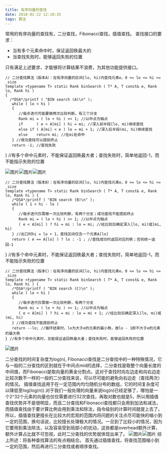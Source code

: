 ```yaml
---
title: 有序向量的查找
date: 2018-02-22 12:10:35
tags: 算法
---
```


常用的有序向量的查找有，二分查找，Fibonacci查找，插值查找。
查找接口的要求：
* 当有多个元素命中时，保证返回秩最大的
* 当查找失败时，能够返回失败的位置
<!--more-->
只有满足上述要求，才能够将计算结果不浪费，为其他功能提供接口。
```
// 二分查找算法（版本A）：在有序向量的区间[lo, hi)内查找元素e，0 <= lo <= hi <= _size
template <typename T> static Rank binSearch ( T* A, T const& e, Rank lo, Rank hi ) 
{
  /*DSA*/printf ( "BIN search (A)\n" );
   while ( lo < hi ) 
   {        
      //每步迭代可能要做两次比较判断，有三个分支
      Rank mi = ( lo + hi ) >> 1; //以中点为轴点
      if      ( e < A[mi] ) hi = mi; //深入前半段[lo, mi)继续查找
      else if ( A[mi] < e ) lo = mi + 1; //深入后半段(mi, hi)继续查找
      else    return mi; //在mi处命中
   } //成功查找可以提前终止
   return -1; //查找失败
```
} //有多个命中元素时，不能保证返回秩最大者；查找失败时，简单地返回-1，而不能指示失败的位置


![图片](1.png)![图片](2.png)![图片](3.png)
```
// 二分查找算法（版本B）：在有序向量的区间[lo, hi)内查找元素e，0 <= lo <= hi <= _size
template <typename T> static Rank binSearch ( T* A, T const& e, Rank lo, Rank hi ) {
   /*DSA*/printf ( "BIN search (B)\n" );
   while ( 1 < hi - lo ) 
   { 
      //每步迭代仅需做一次比较判断，有两个分支；成功查找不能提前终止
      Rank mi = ( lo + hi ) >> 1; //以中点为轴点
      ( e < A[mi] ) ? hi = mi : lo = mi; //经比较后确定深入[lo, mi)或[mi, hi)
   } //出口时hi = lo + 1，查找区间仅含一个元素A[lo]
   return ( e == A[lo] ) ? lo : -1 ; //查找成功时返回对应的秩；否则统一返回-1
```
} //有多个命中元素时，不能保证返回秩最大者；查找失败时，简单地返回-1，而不能指示失败的位置


```
// 二分查找算法（版本C）：在有序向量的区间[lo, hi)内查找元素e，0 <= lo <= hi <= _size
template <typename T> static Rank binSearch ( T* A, T const& e, Rank lo, Rank hi ) {
   /*DSA*/printf ( "BIN search (C)\n" );
   while ( lo < hi ) 
   {
      //每步迭代仅需做一次比较判断，有两个分支
      Rank mi = ( lo + hi ) >> 1; //以中点为轴点
      ( e < A[mi] ) ? hi = mi : lo = mi + 1; //经比较后确定深入[lo, mi)或(mi, hi)
   } //成功查找不能提前终止
   return --lo; //循环结束时，lo为大于e的元素的最小秩，故lo - 1即不大于e的元素的最大秩
} //有多个命中元素时，总能保证返回秩最大者；查找失败时，能够返回失败的位置
```
![图片](4.png)

二分查找的时间复杂度为log(n), Fibonacci查找是二分查找中的一种特殊情况，它与一般的二分查找的区别就在于中间点mid的选择，二分查找是取整个向量长度的中间值，而Fibonacci是取向量的黄金分割点。这对于查找时向左边走和向右边走比较次数不一样的一般的二分查找来说，可以尽可能的避免向右边走（查找两次）的情况。
插值查找适用于在一定范围内均匀随机分布的数组，它的时间复杂度可以降低至log(log(n)).对于我们一般处理的向量来说log(n)已经足够了，哪怕是一个2^32个元素的向量也仅仅需要进行32次查找，再取对数也就是5，所以用插值查找优势并不是很明显，而且二分查找和Fibonacci查找都只会用到加法和减法，而插值查找由于要计算比例会用到乘法和除法，指令级别的计算时间就提上去了。所以，插值查找更擅长在比较大的宏观的范围内将问题的关注点尽可能快的缩小到一定的范围，换句话说，比较擅长处理极大的情况。一旦到了比较小的情况，因为它要用到乘法除法，以及容易受到局部小的扰动，这些都是overhead额外计算，额外计算占比就不可忽视，此时二分查找的优势就体现出来了。
![图片](5.png)![图片](6.png)
综上所述：将各种查找算法的有点相结合。
首先通过插值查找，将查找范围缩小到一定的范围，然后再进行二分查找或者顺序查找。


